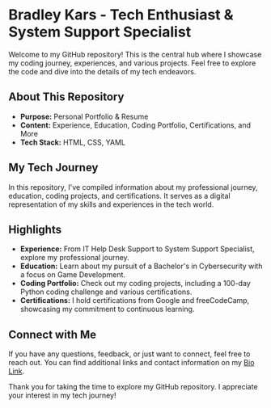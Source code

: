 # Bradley Kars - Tech Enthusiast & System Support Specialist

Welcome to my GitHub repository! This is the central hub where I showcase my coding journey, experiences, and various projects. Feel free to explore the code and dive into the details of my tech endeavors.

## About This Repository

- **Purpose:** Personal Portfolio & Resume
- **Content:** Experience, Education, Coding Portfolio, Certifications, and More
- **Tech Stack:** HTML, CSS, YAML

## My Tech Journey

In this repository, I've compiled information about my professional journey, education, coding projects, and certifications. It serves as a digital representation of my skills and experiences in the tech world.

## Highlights

- **Experience:** From IT Help Desk Support to System Support Specialist, explore my professional journey.
- **Education:** Learn about my pursuit of a Bachelor's in Cybersecurity with a focus on Game Development.
- **Coding Portfolio:** Check out my coding projects, including a 100-day Python coding challenge and various certifications.
- **Certifications:** I hold certifications from Google and freeCodeCamp, showcasing my commitment to continuous learning.

## Connect with Me

If you have any questions, feedback, or just want to connect, feel free to reach out. You can find additional links and contact information on my [Bio Link](https://bio.link/bradley_kars).

Thank you for taking the time to explore my GitHub repository. I appreciate your interest in my tech journey! 
